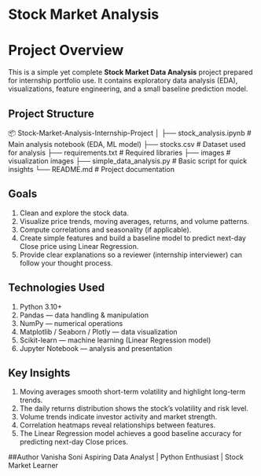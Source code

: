 # Stock Market Analysis
# Project Overview
This is a simple yet complete **Stock Market Data Analysis** project prepared for internship portfolio use.
It contains exploratory data analysis (EDA), visualizations, feature engineering, and a small baseline prediction model.

## Project Structure
📦 Stock-Market-Analysis-Internship-Project
│
├── stock_analysis.ipynb        # Main analysis notebook (EDA, ML model)
├── stocks.csv                  # Dataset used for analysis
├── requirements.txt             # Required libraries
├── images                      # visualization images
├── simple_data_analysis.py      # Basic script for quick insights
└── README.md                    # Project documentation


## Goals
1. Clean and explore the stock data.
2. Visualize price trends, moving averages, returns, and volume patterns.
3. Compute correlations and seasonality (if applicable).
4. Create simple features and build a baseline model to predict next-day Close price using Linear Regression.
5. Provide clear explanations so a reviewer (internship interviewer) can follow your thought process.

## Technologies Used
1. Python 3.10+
2. Pandas — data handling & manipulation
3. NumPy — numerical operations
4. Matplotlib / Seaborn / Plotly — data visualization
5. Scikit-learn — machine learning (Linear Regression model)
6. Jupyter Notebook — analysis and presentation

## Key Insights
1. Moving averages smooth short-term volatility and highlight long-term trends.
2. The daily returns distribution shows the stock’s volatility and risk level.
3. Volume trends indicate investor activity and market strength.
4. Correlation heatmaps reveal relationships between features.
5. The Linear Regression model achieves a good baseline accuracy for predicting next-day Close prices.

##Author
Vanisha Soni
Aspiring Data Analyst | Python Enthusiast | Stock Market Learner
